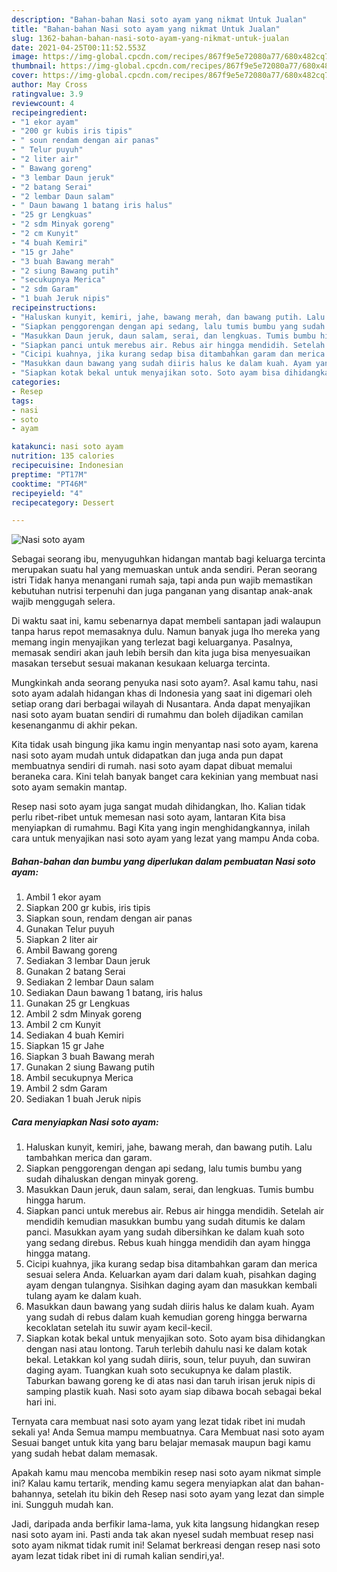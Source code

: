 ```yaml
---
description: "Bahan-bahan Nasi soto ayam yang nikmat Untuk Jualan"
title: "Bahan-bahan Nasi soto ayam yang nikmat Untuk Jualan"
slug: 1362-bahan-bahan-nasi-soto-ayam-yang-nikmat-untuk-jualan
date: 2021-04-25T00:11:52.553Z
image: https://img-global.cpcdn.com/recipes/867f9e5e72080a77/680x482cq70/nasi-soto-ayam-foto-resep-utama.jpg
thumbnail: https://img-global.cpcdn.com/recipes/867f9e5e72080a77/680x482cq70/nasi-soto-ayam-foto-resep-utama.jpg
cover: https://img-global.cpcdn.com/recipes/867f9e5e72080a77/680x482cq70/nasi-soto-ayam-foto-resep-utama.jpg
author: May Cross
ratingvalue: 3.9
reviewcount: 4
recipeingredient:
- "1 ekor ayam"
- "200 gr kubis iris tipis"
- " soun rendam dengan air panas"
- " Telur puyuh"
- "2 liter air"
- " Bawang goreng"
- "3 lembar Daun jeruk"
- "2 batang Serai"
- "2 lembar Daun salam"
- " Daun bawang 1 batang iris halus"
- "25 gr Lengkuas"
- "2 sdm Minyak goreng"
- "2 cm Kunyit"
- "4 buah Kemiri"
- "15 gr Jahe"
- "3 buah Bawang merah"
- "2 siung Bawang putih"
- "secukupnya Merica"
- "2 sdm Garam"
- "1 buah Jeruk nipis"
recipeinstructions:
- "Haluskan kunyit, kemiri, jahe, bawang merah, dan bawang putih. Lalu tambahkan merica dan garam."
- "Siapkan penggorengan dengan api sedang, lalu tumis bumbu yang sudah dihaluskan dengan minyak goreng."
- "Masukkan Daun jeruk, daun salam, serai, dan lengkuas. Tumis bumbu hingga harum."
- "Siapkan panci untuk merebus air. Rebus air hingga mendidih. Setelah air mendidih kemudian masukkan bumbu yang sudah ditumis ke dalam panci. Masukkan ayam yang sudah dibersihkan ke dalam kuah soto yang sedang direbus. Rebus kuah hingga mendidih dan ayam hingga hingga matang."
- "Cicipi kuahnya, jika kurang sedap bisa ditambahkan garam dan merica sesuai selera Anda. Keluarkan ayam dari dalam kuah, pisahkan daging ayam dengan tulangnya. Sisihkan daging ayam dan masukkan kembali tulang ayam ke dalam kuah."
- "Masukkan daun bawang yang sudah diiris halus ke dalam kuah. Ayam yang sudah di rebus dalam kuah kemudian goreng hingga berwarna kecoklatan setelah itu suwir ayam kecil-kecil."
- "Siapkan kotak bekal untuk menyajikan soto. Soto ayam bisa dihidangkan dengan nasi atau lontong. Taruh terlebih dahulu nasi ke dalam kotak bekal. Letakkan kol yang sudah diiris, soun, telur puyuh, dan suwiran daging ayam. Tuangkan kuah soto secukupnya ke dalam plastik. Taburkan bawang goreng ke di atas nasi dan taruh irisan jeruk nipis di samping plastik kuah. Nasi soto ayam siap dibawa bocah sebagai bekal hari ini."
categories:
- Resep
tags:
- nasi
- soto
- ayam

katakunci: nasi soto ayam 
nutrition: 135 calories
recipecuisine: Indonesian
preptime: "PT17M"
cooktime: "PT46M"
recipeyield: "4"
recipecategory: Dessert

---
```



![Nasi soto ayam](https://img-global.cpcdn.com/recipes/867f9e5e72080a77/680x482cq70/nasi-soto-ayam-foto-resep-utama.jpg)

Sebagai seorang ibu, menyuguhkan hidangan mantab bagi keluarga tercinta merupakan suatu hal yang memuaskan untuk anda sendiri. Peran seorang istri Tidak hanya menangani rumah saja, tapi anda pun wajib memastikan kebutuhan nutrisi terpenuhi dan juga panganan yang disantap anak-anak wajib menggugah selera.

Di waktu  saat ini, kamu sebenarnya dapat membeli santapan jadi walaupun tanpa harus repot memasaknya dulu. Namun banyak juga lho mereka yang memang ingin menyajikan yang terlezat bagi keluarganya. Pasalnya, memasak sendiri akan jauh lebih bersih dan kita juga bisa menyesuaikan masakan tersebut sesuai makanan kesukaan keluarga tercinta. 



Mungkinkah anda seorang penyuka nasi soto ayam?. Asal kamu tahu, nasi soto ayam adalah hidangan khas di Indonesia yang saat ini digemari oleh setiap orang dari berbagai wilayah di Nusantara. Anda dapat menyajikan nasi soto ayam buatan sendiri di rumahmu dan boleh dijadikan camilan kesenanganmu di akhir pekan.

Kita tidak usah bingung jika kamu ingin menyantap nasi soto ayam, karena nasi soto ayam mudah untuk didapatkan dan juga anda pun dapat membuatnya sendiri di rumah. nasi soto ayam dapat dibuat memalui beraneka cara. Kini telah banyak banget cara kekinian yang membuat nasi soto ayam semakin mantap.

Resep nasi soto ayam juga sangat mudah dihidangkan, lho. Kalian tidak perlu ribet-ribet untuk memesan nasi soto ayam, lantaran Kita bisa menyiapkan di rumahmu. Bagi Kita yang ingin menghidangkannya, inilah cara untuk menyajikan nasi soto ayam yang lezat yang mampu Anda coba.

<!--inarticleads1-->

##### Bahan-bahan dan bumbu yang diperlukan dalam pembuatan Nasi soto ayam:

1. Ambil 1 ekor ayam
1. Siapkan 200 gr kubis, iris tipis
1. Siapkan  soun, rendam dengan air panas
1. Gunakan  Telur puyuh
1. Siapkan 2 liter air
1. Ambil  Bawang goreng
1. Sediakan 3 lembar Daun jeruk
1. Gunakan 2 batang Serai
1. Sediakan 2 lembar Daun salam
1. Sediakan  Daun bawang 1 batang, iris halus
1. Gunakan 25 gr Lengkuas
1. Ambil 2 sdm Minyak goreng
1. Ambil 2 cm Kunyit
1. Sediakan 4 buah Kemiri
1. Siapkan 15 gr Jahe
1. Siapkan 3 buah Bawang merah
1. Gunakan 2 siung Bawang putih
1. Ambil secukupnya Merica
1. Ambil 2 sdm Garam
1. Sediakan 1 buah Jeruk nipis




<!--inarticleads2-->

##### Cara menyiapkan Nasi soto ayam:

1. Haluskan kunyit, kemiri, jahe, bawang merah, dan bawang putih. Lalu tambahkan merica dan garam.
1. Siapkan penggorengan dengan api sedang, lalu tumis bumbu yang sudah dihaluskan dengan minyak goreng.
1. Masukkan Daun jeruk, daun salam, serai, dan lengkuas. Tumis bumbu hingga harum.
1. Siapkan panci untuk merebus air. Rebus air hingga mendidih. Setelah air mendidih kemudian masukkan bumbu yang sudah ditumis ke dalam panci. Masukkan ayam yang sudah dibersihkan ke dalam kuah soto yang sedang direbus. Rebus kuah hingga mendidih dan ayam hingga hingga matang.
1. Cicipi kuahnya, jika kurang sedap bisa ditambahkan garam dan merica sesuai selera Anda. Keluarkan ayam dari dalam kuah, pisahkan daging ayam dengan tulangnya. Sisihkan daging ayam dan masukkan kembali tulang ayam ke dalam kuah.
1. Masukkan daun bawang yang sudah diiris halus ke dalam kuah. Ayam yang sudah di rebus dalam kuah kemudian goreng hingga berwarna kecoklatan setelah itu suwir ayam kecil-kecil.
1. Siapkan kotak bekal untuk menyajikan soto. Soto ayam bisa dihidangkan dengan nasi atau lontong. Taruh terlebih dahulu nasi ke dalam kotak bekal. Letakkan kol yang sudah diiris, soun, telur puyuh, dan suwiran daging ayam. Tuangkan kuah soto secukupnya ke dalam plastik. Taburkan bawang goreng ke di atas nasi dan taruh irisan jeruk nipis di samping plastik kuah. Nasi soto ayam siap dibawa bocah sebagai bekal hari ini.




Ternyata cara membuat nasi soto ayam yang lezat tidak ribet ini mudah sekali ya! Anda Semua mampu membuatnya. Cara Membuat nasi soto ayam Sesuai banget untuk kita yang baru belajar memasak maupun bagi kamu yang sudah hebat dalam memasak.

Apakah kamu mau mencoba membikin resep nasi soto ayam nikmat simple ini? Kalau kamu tertarik, mending kamu segera menyiapkan alat dan bahan-bahannya, setelah itu bikin deh Resep nasi soto ayam yang lezat dan simple ini. Sungguh mudah kan. 

Jadi, daripada anda berfikir lama-lama, yuk kita langsung hidangkan resep nasi soto ayam ini. Pasti anda tak akan nyesel sudah membuat resep nasi soto ayam nikmat tidak rumit ini! Selamat berkreasi dengan resep nasi soto ayam lezat tidak ribet ini di rumah kalian sendiri,ya!.

